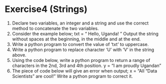# Exercise4 (Strings)
1.	Declare two variables, an integer and a string and use the correct method to concatenate the two variables.
2.	Consider the example below;
txt = “      Hello,       Uganda!       ”
Output the string without spaces at the beginning, in the middle and at the end.
3.	Write a python program to convert the value of ‘txt’ to uppercase.
4.	Write a python program to replace character ‘U’ with ‘V’ in the string above.
5.	Using the code below, write a python program to return a range of characters in the 2nd, 3rd and 4th position.
y = “I am proudly Ugandan”
6.	The piece of code below will give an error when output;
x = “All “Data Scientists” are cool!” 
Write a python program to correct it.
